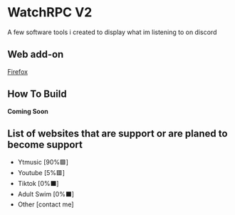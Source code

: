 # WatchRPC V2
A few software tools i created to display what im listening to on discord

## Web add-on
[Firefox](https://addons.mozilla.org/en-US/firefox/addon/watchrpc/)

## How To Build
**Coming Soon**

## List of websites that are support or are planed to become support 
- Ytmusic           [90%:green_square:]
- Youtube           [5%:red_square:]
- Tiktok              [0%:black_large_square:]
- Adult Swim     [0%:black_large_square:]
- Other               [contact me]
